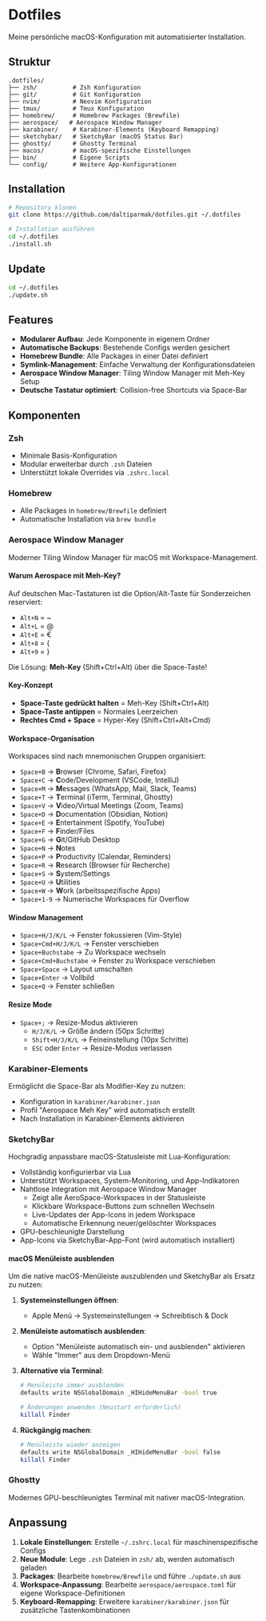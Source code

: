 # Dotfiles

Meine persönliche macOS-Konfiguration mit automatisierter Installation.

## Struktur

```
.dotfiles/
├── zsh/          # Zsh Konfiguration
├── git/          # Git Konfiguration
├── nvim/         # Neovim Konfiguration
├── tmux/         # Tmux Konfiguration
├── homebrew/     # Homebrew Packages (Brewfile)
├── aerospace/   # Aerospace Window Manager
├── karabiner/    # Karabiner-Elements (Keyboard Remapping)
├── sketchybar/   # SketchyBar (macOS Status Bar)
├── ghostty/      # Ghostty Terminal
├── macos/        # macOS-spezifische Einstellungen
├── bin/          # Eigene Scripts
└── config/       # Weitere App-Konfigurationen
```

## Installation

```bash
# Repository klonen
git clone https://github.com/daltiparmak/dotfiles.git ~/.dotfiles

# Installation ausführen
cd ~/.dotfiles
./install.sh
```

## Update

```bash
cd ~/.dotfiles
./update.sh
```

## Features

- **Modularer Aufbau**: Jede Komponente in eigenem Ordner
- **Automatische Backups**: Bestehende Configs werden gesichert
- **Homebrew Bundle**: Alle Packages in einer Datei definiert
- **Symlink-Management**: Einfache Verwaltung der Konfigurationsdateien
- **Aerospace Window Manager**: Tiling Window Manager mit Meh-Key Setup
- **Deutsche Tastatur optimiert**: Collision-free Shortcuts via Space-Bar

## Komponenten

### Zsh
- Minimale Basis-Konfiguration
- Modular erweiterbar durch `.zsh` Dateien
- Unterstützt lokale Overrides via `.zshrc.local`

### Homebrew
- Alle Packages in `homebrew/Brewfile` definiert
- Automatische Installation via `brew bundle`

### Aerospace Window Manager
Moderner Tiling Window Manager für macOS mit Workspace-Management.

#### Warum Aerospace mit Meh-Key?
Auf deutschen Mac-Tastaturen ist die Option/Alt-Taste für Sonderzeichen reserviert:
- `Alt+N` = ~
- `Alt+L` = @
- `Alt+E` = €
- `Alt+8` = {
- `Alt+9` = }

Die Lösung: **Meh-Key** (Shift+Ctrl+Alt) über die Space-Taste!

#### Key-Konzept
- **Space-Taste gedrückt halten** = Meh-Key (Shift+Ctrl+Alt)
- **Space-Taste antippen** = Normales Leerzeichen
- **Rechtes Cmd + Space** = Hyper-Key (Shift+Ctrl+Alt+Cmd)

#### Workspace-Organisation
Workspaces sind nach mnemonischen Gruppen organisiert:
- `Space+B` → **B**rowser (Chrome, Safari, Firefox)
- `Space+C` → **C**ode/Development (VSCode, IntelliJ)
- `Space+M` → **M**essages (WhatsApp, Mail, Slack, Teams)
- `Space+T` → **T**erminal (iTerm, Terminal, Ghostty)
- `Space+V` → **V**ideo/Virtual Meetings (Zoom, Teams)
- `Space+D` → **D**ocumentation (Obsidian, Notion)
- `Space+E` → **E**ntertainment (Spotify, YouTube)
- `Space+F` → **F**inder/Files
- `Space+G` → **G**it/GitHub Desktop
- `Space+N` → **N**otes
- `Space+P` → **P**roductivity (Calendar, Reminders)
- `Space+R` → **R**esearch (Browser für Recherche)
- `Space+S` → **S**ystem/Settings
- `Space+U` → **U**tilities
- `Space+W` → **W**ork (arbeitsspezifische Apps)
- `Space+1-9` → Numerische Workspaces für Overflow

#### Window Management
- `Space+H/J/K/L` → Fenster fokussieren (Vim-Style)
- `Space+Cmd+H/J/K/L` → Fenster verschieben
- `Space+Buchstabe` → Zu Workspace wechseln
- `Space+Cmd+Buchstabe` → Fenster zu Workspace verschieben
- `Space+Space` → Layout umschalten
- `Space+Enter` → Vollbild
- `Space+Q` → Fenster schließen

#### Resize Mode
- `Space+;` → Resize-Modus aktivieren
  - `H/J/K/L` → Größe ändern (50px Schritte)
  - `Shift+H/J/K/L` → Feineinstellung (10px Schritte)
  - `ESC` oder `Enter` → Resize-Modus verlassen

### Karabiner-Elements
Ermöglicht die Space-Bar als Modifier-Key zu nutzen:
- Konfiguration in `karabiner/karabiner.json`
- Profil "Aerospace Meh Key" wird automatisch erstellt
- Nach Installation in Karabiner-Elements aktivieren

### SketchyBar
Hochgradig anpassbare macOS-Statusleiste mit Lua-Konfiguration:
- Vollständig konfigurierbar via Lua
- Unterstützt Workspaces, System-Monitoring, und App-Indikatoren
- Nahtlose Integration mit Aerospace Window Manager
  - Zeigt alle AeroSpace-Workspaces in der Statusleiste
  - Klickbare Workspace-Buttons zum schnellen Wechseln
  - Live-Updates der App-Icons in jedem Workspace
  - Automatische Erkennung neuer/gelöschter Workspaces
- GPU-beschleunigte Darstellung
- App-Icons via SketchyBar-App-Font (wird automatisch installiert)

#### macOS Menüleiste ausblenden
Um die native macOS-Menüleiste auszublenden und SketchyBar als Ersatz zu nutzen:

1. **Systemeinstellungen öffnen**:
   - Apple Menü → Systemeinstellungen → Schreibtisch & Dock

2. **Menüleiste automatisch ausblenden**:
   - Option "Menüleiste automatisch ein- und ausblenden" aktivieren
   - Wähle "Immer" aus dem Dropdown-Menü

3. **Alternative via Terminal**:
   ```bash
   # Menüleiste immer ausblenden
   defaults write NSGlobalDomain _HIHideMenuBar -bool true
   
   # Änderungen anwenden (Neustart erforderlich)
   killall Finder
   ```

4. **Rückgängig machen**:
   ```bash
   # Menüleiste wieder anzeigen
   defaults write NSGlobalDomain _HIHideMenuBar -bool false
   killall Finder
   ```

### Ghostty
Modernes GPU-beschleunigtes Terminal mit nativer macOS-Integration.

## Anpassung

1. **Lokale Einstellungen**: Erstelle `~/.zshrc.local` für maschinenspezifische Configs
2. **Neue Module**: Lege `.zsh` Dateien in `zsh/` ab, werden automatisch geladen
3. **Packages**: Bearbeite `homebrew/Brewfile` und führe `./update.sh` aus
4. **Workspace-Anpassung**: Bearbeite `aerospace/aerospace.toml` für eigene Workspace-Definitionen
5. **Keyboard-Remapping**: Erweitere `karabiner/karabiner.json` für zusätzliche Tastenkombinationen